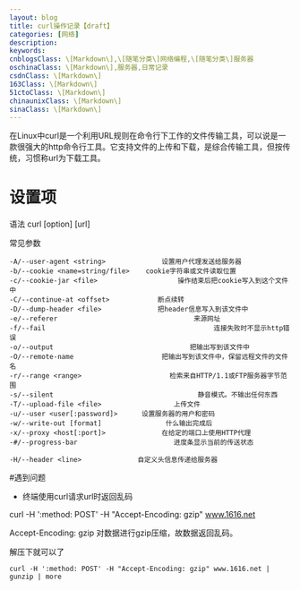 ```yaml
---
layout: blog
title: curl操作记录【draft】
categories: [网络]
description: 
keywords: 
cnblogsClass: \[Markdown\],\[随笔分类\]网络编程,\[随笔分类\]服务器
oschinaClass: \[Markdown\],服务器,日常记录
csdnClass: \[Markdown\]
163Class: \[Markdown\]
51ctoClass: \[Markdown\]
chinaunixClass: \[Markdown\]
sinaClass: \[Markdown\]
---
```


在Linux中curl是一个利用URL规则在命令行下工作的文件传输工具，可以说是一款很强大的http命令行工具。它支持文件的上传和下载，是综合传输工具，但按传统，习惯称url为下载工具。

# 设置项
语法 curl [option] [url] 

常见参数
```shell
-A/--user-agent <string>              设置用户代理发送给服务器
-b/--cookie <name=string/file>    cookie字符串或文件读取位置
-c/--cookie-jar <file>                    操作结束后把cookie写入到这个文件中
-C/--continue-at <offset>            断点续转
-D/--dump-header <file>              把header信息写入到该文件中
-e/--referer                                  来源网址
-f/--fail                                          连接失败时不显示http错误
-o/--output                                  把输出写到该文件中
-O/--remote-name                      把输出写到该文件中，保留远程文件的文件名
-r/--range <range>                      检索来自HTTP/1.1或FTP服务器字节范围
-s/--silent                                    静音模式。不输出任何东西
-T/--upload-file <file>                  上传文件
-u/--user <user[:password]>      设置服务器的用户和密码
-w/--write-out [format]                什么输出完成后
-x/--proxy <host[:port]>              在给定的端口上使用HTTP代理
-#/--progress-bar                        进度条显示当前的传送状态

-H/--header <line>              自定义头信息传递给服务器
```



#遇到问题
- 终端使用curl请求url时返回乱码

curl -H ':method: POST' -H "Accept-Encoding: gzip" www.1616.net

Accept-Encoding: gzip 对数据进行gzip压缩，故数据返回乱码。

解压下就可以了
```shell
curl -H ':method: POST' -H "Accept-Encoding: gzip" www.1616.net | gunzip | more
```

